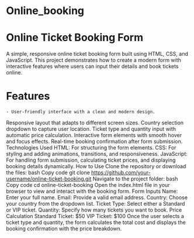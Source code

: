 # Online_booking

# Online Ticket Booking Form
A simple, responsive online ticket booking form built using HTML, CSS, and JavaScript. This project demonstrates how to create a modern form with interactive features where users can input their details and book tickets online.

# Features
    - User-friendly interface with a clean and modern design.
Responsive layout that adapts to different screen sizes.
Country selection dropdown to capture user location.
Ticket type and quantity input with automatic price calculation.
Interactive form elements with smooth hover and focus effects.
Real-time booking confirmation after form submission.
Technologies Used
HTML: For structuring the form elements.
CSS: For styling and adding animations, transitions, and responsiveness.
JavaScript: For handling form submission, calculating ticket prices, and displaying booking details dynamically.
How to Use
Clone the repository or download the files:
bash
Copy code
git clone https://github.com/your-username/online-ticket-booking.git
Navigate to the project folder:
bash
Copy code
cd online-ticket-booking
Open the index.html file in your browser to view and interact with the booking form.
Form Inputs
Name: Enter your full name.
Email: Provide a valid email address.
Country: Choose your country from the dropdown list.
Ticket Type: Select either a Standard or VIP ticket.
Quantity: Specify how many tickets you want to book.
Price Calculation
Standard Ticket: $50
VIP Ticket: $100
Once the user selects a ticket type and quantity, the form calculates the total cost and displays the booking confirmation with the price breakdown.
